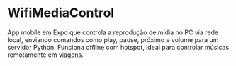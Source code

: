 # WifiMediaControl
App mobile em Expo que controla a reprodução de mídia no PC via rede local, enviando comandos como play, pause, próximo e volume para um servidor Python. Funciona offline com hotspot, ideal para controlar músicas remotamente em viagens.
